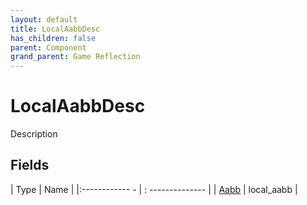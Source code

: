 ```yaml
---
layout: default
title: LocalAabbDesc
has_children: false
parent: Component
grand_parent: Game Reflection
---
```

# LocalAabbDesc
Description 

## Fields
| Type | Name |
|:------------ - | : -------------- |
| [Aabb](game-reflection/components/aabb.md) | local_aabb |
